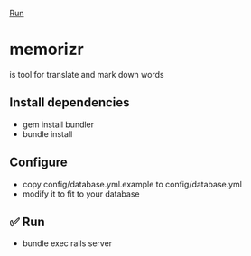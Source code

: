 [Run](#-run)

# memorizr
is tool for translate and mark down words

## Install dependencies
 * gem install bundler
 * bundle install

## Configure
 * copy config/database.yml.example to config/database.yml
 * modify it to fit to your database

## ✅ Run
 * bundle exec rails server


